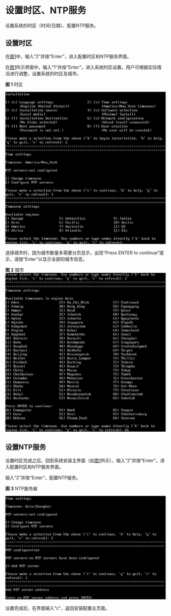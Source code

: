 # 设置时区、NTP服务<a name="ZH-CN_TOPIC_0187280612"></a>

设置系统的时区（时间/日期）、配置NTP服务。

## 设置时区<a name="zh-cn_topic_0155778951_section1911713017595"></a>

在[图1](进入安装界面-0.md#zh-cn_topic_0155778949_zh-cn_topic_0151920777_fcabdc4c637504f26ac19e9c99f288111)中，输入“2”并按“Enter”，进入配置时区和NTP服务界面。

在[图1](#zh-cn_topic_0155778951_zh-cn_topic_0151920790_fc6f125c2c19540b0828071e05fe8b8db)所示界面中，输入“1”并按“Enter”，进入系统时区设置。用户可根据实际情况进行调整，设置系统的时区及城市。

**图 1**  时区<a name="zh-cn_topic_0155778951_zh-cn_topic_0151920790_fc6f125c2c19540b0828071e05fe8b8db"></a>  


![](figures/7.png)

选择城市时，因为城市数量多需要分页显示，出现“Press ENTER to continue”提示，请按“Enter”以显示全部的城市信息。

**图 2**  城市<a name="fig7667103717316"></a>  
![](figures/城市.png "城市")

## 设置NTP服务<a name="zh-cn_topic_0155778951_section1434589596"></a>

设置时区完成之后，回到系统安装主界面（如[图1](进入安装界面-0.md#zh-cn_topic_0155778949_zh-cn_topic_0151920777_fcabdc4c637504f26ac19e9c99f288111)所示），输入“2”并按“Enter”，进入配置时区和NTP服务界面。

输入“2”并按“Enter”，配置NTP服务。

**图 3**  NTP服务器<a name="zh-cn_topic_0155778951_fig147741931111610"></a>  


![](figures/9.png)

设置完成后，在界面输入“c”，返回安装配置主页面。

